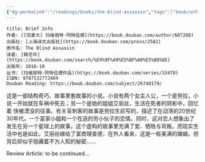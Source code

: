 ```yaml
---
{"dg-permalink":"/readings/books/the-blind-assassin","tags":["book/unfinished/novel"],"title":"盲刺客","author":"[加]玛格丽特·阿特伍德","cover":"https://cdn.freezing.cool/images/202402171426022.jpg","date":"2024-02-15T22:23","update":"2024-02-15T22:30","douban":"https://book.douban.com/subject/26748179/","dg-publish":true,"noteIcon":6,"permalink":"/readings/books/the-blind-assassin/","dgPassFrontmatter":true,"created":"2024-02-15T22:23","updated":"2024-02-15T22:30"}
---
```


```ad-note
title: Brief Info
作者: [[加拿大] 玛格丽特·阿特伍德](https://book.douban.com/author/607288)  
出版社: [上海译文出版社](https://book.douban.com/press/2582)  
原作名: The Blind Assassin  
译者: [韩忠华](https://book.douban.com/search/%E9%9F%A9%E5%BF%A0%E5%8D%8E)  
出版年: 2016-10  
丛书: [玛格丽特·阿特伍德作品](https://book.douban.com/series/33478)  
ISBN: 9787532772469
Douban Reading: https://book.douban.com/subject/26748179/
```

这是一部结构奇巧、故事里套故事的小说。小说有两个女主人公，一个是劳拉，小说一开始就在车祸中死去；另一个是她的姐姐艾丽丝，生活在死者的阴影中，回忆着 快被湮没的往事。有关盲刺客的故事是劳拉生前写的，描述了在动荡的20世纪30年代，一个富家小姐和一个在逃的穷小伙子的恋情。同时，这对恋人想象出了发生在另一个星球上的故事。这个虚构的故事里充满了爱、牺牲与背叛。而现实生活中也是如此，艾丽丝嫁给了富商理查德，在外人看来，这是一桩美满的婚姻，但背后却似乎隐藏着不为人知的秘密……

Review Article: to be continued...